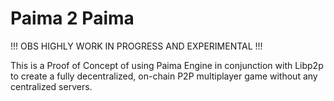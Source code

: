 # Paima 2 Paima

!!! OBS HIGHLY WORK IN PROGRESS AND EXPERIMENTAL !!!

This is a Proof of Concept of using Paima Engine in conjunction with Libp2p to create a fully decentralized, on-chain P2P multiplayer game without any centralized servers.